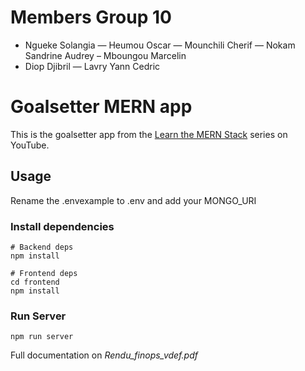 # Members Group 10

- Ngueke Solangia
— Heumou Oscar 
— Mounchili Cherif
— Nokam Sandrine Audrey
– Mboungou Marcelin 
- Diop Djibril
— Lavry Yann Cedric




# Goalsetter MERN app

This is the goalsetter app from the [Learn the MERN Stack](https://www.youtube.com/watch?v=-0exw-9YJBo) series on YouTube.

## Usage

Rename the .envexample to .env and add your MONGO_URI

### Install dependencies

```
# Backend deps
npm install

# Frontend deps
cd frontend
npm install
```

### Run Server

```
npm run server
```

 Full documentation on *Rendu_finops_vdef.pdf*